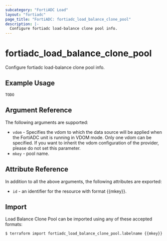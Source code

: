 ```yaml
---
subcategory: "FortiADC Load"
layout: "fortiadc"
page_title: "FortiADC: fortiadc_load_balance_clone_pool"
description: |-
  Configure fortiadc load-balance clone pool info.
---
```


# fortiadc_load_balance_clone_pool
Configure fortiadc load-balance clone pool info.

## Example Usage
```hcl
TODO
```

## Argument Reference

The following arguments are supported:

* `vdom` - Specifies the vdom to which the data source will be applied when the FortiADC unit is running in VDOM mode. Only one vdom can be specified. If you want to inherit the vdom configuration of the provider, please do not set this parameter.
* `mkey` - pool name.



## Attribute Reference

In addition to all the above arguments, the following attributes are exported:
* `id` - an identifier for the resource with format {{mkey}}.

## Import
 Load Balance Clone Pool can be imported using any of these accepted formats:
```
$ terraform import fortiadc_load_balance_clone_pool.labelname {{mkey}}
```
